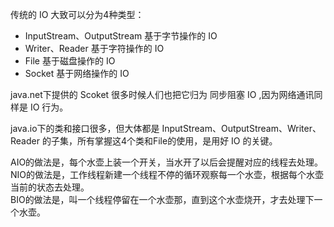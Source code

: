 传统的 IO 大致可以分为4种类型：

* InputStream、OutputStream 基于字节操作的 IO
* Writer、Reader 基于字符操作的 IO
* File 基于磁盘操作的 IO
* Socket 基于网络操作的 IO

java.net下提供的 Scoket 很多时候人们也把它归为 同步阻塞 IO ,因为网络通讯同样是 IO 行为。

java.io下的类和接口很多，但大体都是 InputStream、OutputStream、Writer、Reader 的子集，所有掌握这4个类和File的使用，是用好 IO 的关键。

AIO的做法是，每个水壶上装一个开关，当水开了以后会提醒对应的线程去处理。  
NIO的做法是，工作线程新建一个线程不停的循环观察每一个水壶，根据每个水壶当前的状态去处理。  
BIO的做法是，叫一个线程停留在一个水壶那，直到这个水壶烧开，才去处理下一个水壶。

